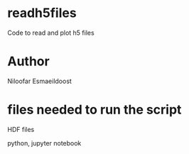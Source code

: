 # readh5files
Code to read and plot h5 files

# Author

Niloofar Esmaeildoost

# files needed to run the script

HDF files


python, jupyter notebook
